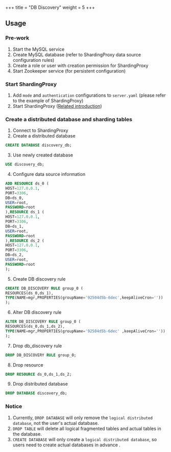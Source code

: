 +++
title = "DB Discovery"
weight = 5
+++

## Usage

### Pre-work

1. Start the MySQL service
2. Create MySQL database (refer to ShardingProxy data source configuration rules)
3. Create a role or user with creation permission for ShardingProxy
4. Start Zookeeper service (for persistent configuration)

### Start ShardingProxy

1. Add `mode` and `authentication` configurations to `server.yaml` (please refer to the example of ShardingProxy)
2. Start ShardingProxy ([Related introduction](/en/quick-start/shardingsphere-proxy-quick-start/))

### Create a distributed database and sharding tables

1. Connect to ShardingProxy
2. Create a distributed database

```sql
CREATE DATABASE discovery_db;
```

3. Use newly created database

```sql
USE discovery_db;
```

4. Configure data source information

```sql
ADD RESOURCE ds_0 (
HOST=127.0.0.1,
PORT=3306,
DB=ds_0,
USER=root,
PASSWORD=root
),RESOURCE ds_1 (
HOST=127.0.0.1,
PORT=3306,
DB=ds_1,
USER=root,
PASSWORD=root
),RESOURCE ds_2 (
HOST=127.0.0.1,
PORT=3306,
DB=ds_2,
USER=root,
PASSWORD=root
);
```

5. Create DB discovery rule

```sql
CREATE DB_DISCOVERY RULE group_0 (
RESOURCES(ds_0,ds_1),
TYPE(NAME=mgr,PROPERTIES(groupName='92504d5b-6dec',keepAliveCron=''))
);
```

6. Alter DB discovery rule

```sql
ALTER DB_DISCOVERY RULE group_0 (
RESOURCES(ds_0,ds_1,ds_2),
TYPE(NAME=mgr,PROPERTIES(groupName='92504d5b-6dec' ,keepAliveCron=''))
);
```

7. Drop db_discovery rule

```sql
DROP DB_DISCOVERY RULE group_0;
```

8. Drop resource

```sql
DROP RESOURCE ds_0,ds_1,ds_2;
```

9. Drop distributed database

```sql
DROP DATABASE discovery_db;
```

### Notice

1. Currently, `DROP DATABASE` will only remove the `logical distributed database`, not the user's actual database. 
2. `DROP TABLE` will delete all logical fragmented tables and actual tables in the database.
3. `CREATE DATABASE` will only create a `logical distributed database`, so users need to create actual databases in advance .
